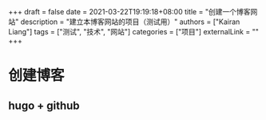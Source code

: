 +++ 
draft = false
date = 2021-03-22T19:19:18+08:00
title = "创建一个博客网站"
description = "建立本博客网站的项目（测试用）"
authors = ["Kairan Liang"]
tags = ["测试", "技术", "网站"]
categories = ["项目"]
externalLink = ""
+++
# 创建博客
## hugo + github